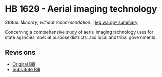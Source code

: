 # HB 1629 - Aerial imaging technology
*Status: Minority; without recommendation.* | [leg.wa.gov summary](https://app.leg.wa.gov/billsummary?BillNumber=1629&Year=2021)

Concerning a comprehensive study of aerial imaging technology uses for state agencies, special purpose districts, and local and tribal governments.

## Revisions
* [Original Bill](1/)
* [Substitute Bill](S/)